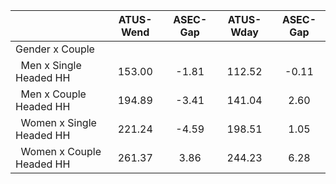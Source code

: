 
|                      |    ATUS-Wend |     ASEC-Gap |    ATUS-Wday |     ASEC-Gap |
| -------------------- | :----------: | :----------: | :----------: | :----------: |
| Gender x Couple      |              |              |              |              |
| &nbsp;&nbsp;Men x Single Headed HH |       153.00 |        -1.81 |       112.52 |        -0.11 |
| &nbsp;&nbsp;Men x Couple Headed HH |       194.89 |        -3.41 |       141.04 |         2.60 |
| &nbsp;&nbsp;Women x Single Headed HH |       221.24 |        -4.59 |       198.51 |         1.05 |
| &nbsp;&nbsp;Women x Couple Headed HH |       261.37 |         3.86 |       244.23 |         6.28 |

